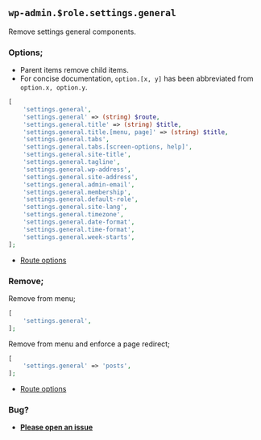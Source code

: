 ## `wp-admin.$role.settings.general`

Remove settings general components.

### Options;

* Parent items remove child items. 
* For concise documentation, `option.[x, y]` has been abbreviated from `option.x, option.y`.

```php
[
    'settings.general',
    'settings.general' => (string) $route,
    'settings.general.title' => (string) $title,
    'settings.general.title.[menu, page]' => (string) $title,
    'settings.general.tabs',
    'settings.general.tabs.[screen-options, help]',
    'settings.general.site-title',
    'settings.general.tagline',
    'settings.general.wp-address',
    'settings.general.site-address',
    'settings.general.admin-email',
    'settings.general.membership',
    'settings.general.default-role',
    'settings.general.site-lang',
    'settings.general.timezone',
    'settings.general.date-format',
    'settings.general.time-format',
    'settings.general.week-starts',
];
```

* [Route options](../route-options.md)

### Remove;

Remove from menu;

```php
[
    'settings.general',
];
```

Remove from menu and enforce a page redirect;

```php
[
    'settings.general' => 'posts',
];
```

* [Route options](../route-options.md)

### Bug?

* **[Please open an issue](https://github.com/soberwp/intervention/issues/new?title=[wp-admin.settings.general]&labels=bug&assignees=darrenjacoby)**
